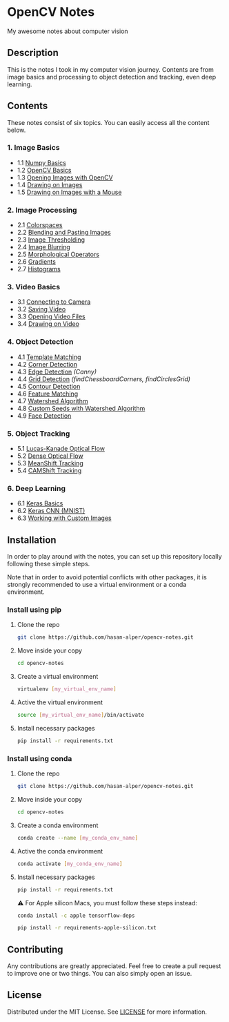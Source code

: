 # OpenCV Notes
My awesome notes about computer vision

## Description
This is the notes I took in my computer vision journey. Contents are from image basics and processing to object detection and tracking, even deep learning. 

## Contents
These notes consist of six topics. You can easily access all the content below.

### 1. Image Basics
* 1.1 [Numpy Basics](01-IMAGE-BASICS/1.1-numpy-basics.ipynb)
* 1.2 [OpenCV Basics](01-IMAGE-BASICS/1.2-opencv-basics.ipynb)
* 1.3 [Opening Images with OpenCV](01-IMAGE-BASICS/1.3-opening-images-with-opencv.py) 
* 1.4 [Drawing on Images](01-IMAGE-BASICS/1.4-drawing-on-images.ipynb)
* 1.5 [Drawing on Images with a Mouse](01-IMAGE-BASICS/1.5-drawing-on-images-with-a-mouse.py)

### 2. Image Processing
* 2.1 [Colorspaces](02-IMAGE-PROCESSING/2.1-colorspaces.ipynb)
* 2.2 [Blending and Pasting Images](02-IMAGE-PROCESSING/2.2-blending-and-pasting-images.ipynb)
* 2.3 [Image Thresholding](02-IMAGE-PROCESSING/2.3-image-thresholding.ipynb)
* 2.4 [Image Blurring](02-IMAGE-PROCESSING/2.4-image-blurring.ipynb)
* 2.5 [Morphological Operators](02-IMAGE-PROCESSING/2.5-morphological-operators.ipynb) 
* 2.6 [Gradients](02-IMAGE-PROCESSING/2.6-gradients.ipynb)
* 2.7 [Histograms](02-IMAGE-PROCESSING/2.7-histograms.ipynb)

### 3. Video Basics
* 3.1 [Connecting to Camera](03-VIDEO-BASICS/3.1-connecting-to-camera.py)
* 3.2 [Saving Video](03-VIDEO-BASICS/3.2-saving-video.py)
* 3.3 [Opening Video Files](03-VIDEO-BASICS/3.3-opening-video-files.py)
* 3.4 [Drawing on Video](03-VIDEO-BASICS/3.4-drawing-on-video.py)

### 4. Object Detection
* 4.1 [Template Matching](04-OBJECT-DETECTION/4.1-template-matching.ipynb)
* 4.2 [Corner Detection](04-OBJECT-DETECTION/4.2-corner-detection.ipynb)
* 4.3 [Edge Detection](04-OBJECT-DETECTION/20-edge-detection.ipynb) *(Canny)*
* 4.4 [Grid Detection](04-OBJECT-DETECTION/21-grid-detection.ipynb) *(findChessboardCorners, findCirclesGrid)*
* 4.5 [Contour Detection](04-OBJECT-DETECTION/22-contour-detection.ipynb)
* 4.6 [Feature Matching](04-OBJECT-DETECTION/23-feature-matching.ipynb)
* 4.7 [Watershed Algorithm](04-OBJECT-DETECTION/24-watershed-algorithm.ipynb)
* 4.8 [Custom Seeds with Watershed Algorithm](04-OBJECT-DETECTION/25-custom-seeds-with-watershed-algorithm.py)
* 4.9 [Face Detection](04-OBJECT-DETECTION/26-face-detection.ipynb)

### 5. Object Tracking
* 5.1 [Lucas-Kanade Optical Flow](05-OBJECT-TRACKING/27-lucas-kanade-optical-flow.py)
* 5.2 [Dense Optical Flow](05-OBJECT-TRACKING/28-dense-optical-flow.py)
* 5.3 [MeanShift Tracking](05-OBJECT-TRACKING/29-meanshift-tracking.py)
* 5.4 [CAMShift Tracking](05-OBJECT-TRACKING/30-camshift-tracking.py)

### 6. Deep Learning
* 6.1 [Keras Basics](06-DEEP-LEARNING/31-keras-basics.ipynb)
* 6.2 [Keras CNN (MNIST)](06-DEEP-LEARNING/32-keras-cnn-mnist.ipynb)
* 6.3 [Working with Custom Images](06-DEEP-LEARNING/33-deep-learning-custom-images.ipynb)

## Installation
In order to play around with the notes, you can set up this repository locally following these simple steps.

Note that in order to avoid potential conflicts with other packages, it is strongly recommended to use a virtual environment or a conda environment.

### Install using pip
1. Clone the repo
    ```sh
    git clone https://github.com/hasan-alper/opencv-notes.git
    ```
2. Move inside your copy
    ```sh
    cd opencv-notes
    ```
3. Create a virtual environment
    ```sh
    virtualenv [my_virtual_env_name]
    ```
4. Active the virtual environment
    ```sh
    source [my_virtual_env_name]/bin/activate
    ```
5. Install necessary packages
    ```sh
    pip install -r requirements.txt
    ```

### Install using conda

1. Clone the repo
    ```sh
    git clone https://github.com/hasan-alper/opencv-notes.git
    ```
2. Move inside your copy
    ```sh
    cd opencv-notes
    ```
3. Create a conda environment
    ```sh
    conda create --name [my_conda_env_name]
    ```
4. Active the conda environment
    ```sh
    conda activate [my_conda_env_name]
    ```
5. Install necessary packages
    ```sh
    pip install -r requirements.txt
    ```
     ⚠️ For Apple silicon Macs, you must follow these steps instead:
    ```sh
    conda install -c apple tensorflow-deps
    ```
    ```sh
    pip install -r requirements-apple-silicon.txt
    ```
     
## Contributing

Any contributions are greatly appreciated. Feel free to create a pull request to improve one or two things. You can also simply open an issue.

## License

Distributed under the MIT License. See [LICENSE](LICENSE) for more information.
